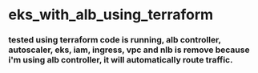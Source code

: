 # eks_with_alb_using_terraform

### tested using terraform code is running, alb controller, autoscaler, eks, iam, ingress, vpc  and nlb is remove because i'm using alb controller, it will automatically route traffic.
